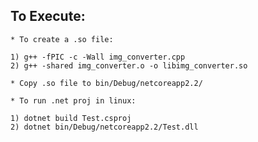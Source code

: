 
## To Execute:

	* To create a .so file:

	1) g++ -fPIC -c -Wall img_converter.cpp
	2) g++ -shared img_converter.o -o libimg_converter.so

	* Copy .so file to bin/Debug/netcoreapp2.2/

	* To run .net proj in linux:

	1) dotnet build Test.csproj
	2) dotnet bin/Debug/netcoreapp2.2/Test.dll 